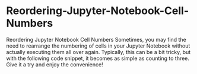 # Reordering-Jupyter-Notebook-Cell-Numbers
Reordering Jupyter Notebook Cell Numbers
Sometimes, you may find the need to rearrange the numbering of cells in your Jupyter Notebook without actually executing them all over again. Typically, this can be a bit tricky, but with the following code snippet, it becomes as simple as counting to three. Give it a try and enjoy the convenience!
